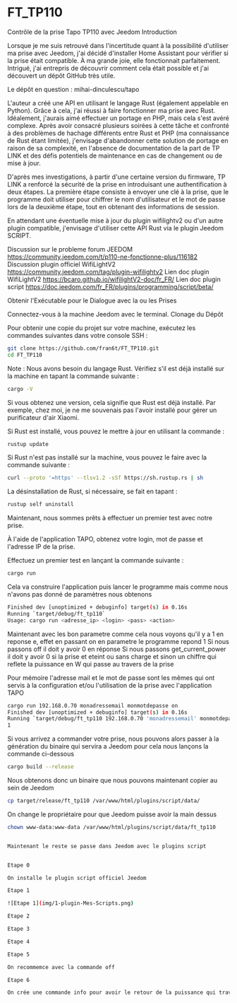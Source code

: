# FT_TP110
Contrôle de la prise Tapo TP110 avec Jeedom
Introduction

Lorsque je me suis retrouvé dans l'incertitude quant à la possibilité d'utiliser ma prise avec Jeedom, j'ai décidé d'installer Home Assistant pour vérifier si la prise était compatible. À ma grande joie, elle fonctionnait parfaitement. Intrigué, j'ai entrepris de découvrir comment cela était possible et j'ai découvert un dépôt GitHub très utile.

Le dépôt en question : mihai-dinculescu/tapo

L'auteur a créé une API en utilisant le langage Rust (également appelable en Python). Grâce à cela, j'ai réussi à faire fonctionner ma prise avec Rust. Idéalement, j'aurais aimé effectuer un portage en PHP, mais cela s'est avéré complexe. Après avoir consacré plusieurs soirées à cette tâche et confronté à des problèmes de hachage différents entre Rust et PHP (ma connaissance de Rust étant limitée), j'envisage d'abandonner cette solution de portage en raison de sa complexité, en l'absence de documentation de la part de TP LINK et des défis potentiels de maintenance en cas de changement ou de mise à jour.

D'après mes investigations, à partir d'une certaine version du firmware, TP LINK a renforcé la sécurité de la prise en introduisant une authentification à deux étapes. La première étape consiste à envoyer une clé à la prise, que le programme doit utiliser pour chiffrer le nom d'utilisateur et le mot de passe lors de la deuxième étape, tout en obtenant des informations de session.

En attendant une éventuelle mise à jour du plugin wifilightv2 ou d'un autre plugin compatible, j'envisage d'utiliser cette API Rust via le plugin Jeedom SCRIPT.

Discussion sur le probleme forum JEEDOM https://community.jeedom.com/t/p110-ne-fonctionne-plus/116182
Discussion plugin officiel WifiLightV2 https://community.jeedom.com/tag/plugin-wifilightv2
Lien doc plugin WifiLightV2 https://bcaro.github.io/wifilightV2-doc/fr_FR/
Lien doc plugin script https://doc.jeedom.com/fr_FR/plugins/programming/script/beta/


Obtenir l'Exécutable pour le Dialogue avec la ou les Prises

Connectez-vous à la machine Jeedom avec le terminal.
Clonage du Dépôt

Pour obtenir une copie du projet sur votre machine, exécutez les commandes suivantes dans votre console SSH :

```bash
git clone https://github.com/fran6t/FT_TP110.git
cd FT_TP110
```

Note : Nous avons besoin du langage Rust. Vérifiez s'il est déjà installé sur la machine en tapant la commande suivante :

```bash
cargo -V
```

Si vous obtenez une version, cela signifie que Rust est déjà installé. Par exemple, chez moi, je ne me souvenais pas l'avoir installé pour gérer un purificateur d'air Xiaomi.

Si Rust est installé, vous pouvez le mettre à jour en utilisant la commande :

```bash
rustup update
```

Si Rust n'est pas installé sur la machine, vous pouvez le faire avec la commande suivante :

```bash
curl --proto '=https' --tlsv1.2 -sSf https://sh.rustup.rs | sh
```

La désinstallation de Rust, si nécessaire, se fait en tapant :

```bash
rustup self uninstall
```

Maintenant, nous sommes prêts à effectuer un premier test avec notre prise.

À l'aide de l'application TAPO, obtenez votre login, mot de passe et l'adresse IP de la prise.

Effectuez un premier test en lançant la commande suivante :

```bash
cargo run
```

Cela va construire l'application puis lancer le programme mais comme nous n'avons pas donné de paramètres nous obtenons 

```bash
Finished dev [unoptimized + debuginfo] target(s) in 0.16s
Running `target/debug/ft_tp110`
Usage: cargo run <adresse_ip> <login> <pass> <action>
```

Maintenant avec les bon parametre comme cela nous voyons qu'il y a 1 en reponse e, effet en passant on en parametre le programme repond 1
Si nous passons off il doit y avoir 0 en réponse
Si nous passons get_current_power il doit y avoir 0 si la prise et eteint ou sans charge et sinon un chiffre qui reflete la puissance en W qui passe au travers de la prise

Pour mémoire l'adresse mail et le mot de passe sont les mêmes qui ont servis à la configuration et/ou l'utilisation de la prise avec l'application TAPO 

```bash
cargo run 192.168.0.70 monadressemail monmotdepasse on
Finished dev [unoptimized + debuginfo] target(s) in 0.16s
Running `target/debug/ft_tp110 192.168.0.70 'monadressemail' monmotdepasse on`
1

```

Si vous arrivez a commander votre prise, nous pouvons alors passer à la génération du binaire qui servira a Jeedom 
pour cela nous lançons la commande ci-dessous 

```bash
cargo build --release
```

Nous obtenons donc un binaire que nous pouvons maintenant copier au sein de Jeedom 

```bash
cp target/release/ft_tp110 /var/www/html/plugins/script/data/
```

On change le propriétaire pour que Jeedom puisse avoir la main dessus
```bash
chown www-data:www-data /var/www/html/plugins/script/data/ft_tp110


Maintenant le reste se passe dans Jeedom avec le plugins script


Etape 0

On installe le plugin script officiel Jeedom

Etape 1

![Etape 1](img/1-plugin-Mes-Scripts.png)

Etape 2

Etape 3

Etape 4

Etape 5

On recommemce avec la commande off

Etape 6

On crée une commande info pour avoir le retour de la puissance qui traverse la prise








